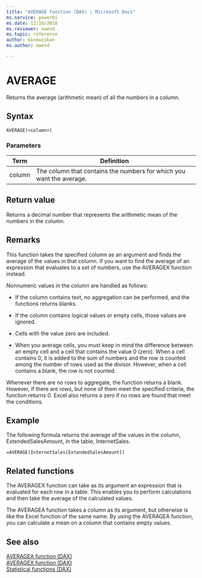 ```yaml
---
title: "AVERAGE function (DAX) | Microsoft Docs"
ms.service: powerbi 
ms.date: 12/10/2018
ms.reviewer: owend
ms.topic: reference
author: minewiskan
ms.author: owend

---
```

# AVERAGE
Returns the average (arithmetic mean) of all the numbers in a column.  
  
## Syntax  
  
```dax
AVERAGE(<column>)  
```
  
### Parameters  
  
|Term|Definition|  
|--------|--------------|  
|column|The column that contains the numbers for which you want the average.|  
  
## Return value  
Returns a decimal number that represents the arithmetic mean of the numbers in the column.  
  
## Remarks  
This function takes the specified column as an argument and finds the average of the values in that column. If you want to find the average of an expression that evaluates to a set of numbers, use the AVERAGEX function instead.  
  
Nonnumeric values in the column are handled as follows:  
  
-   If the column contains text, no aggregation can be performed, and the functions returns blanks.  
  
-   If the column contains logical values or empty cells, those values are ignored.  
  
-   Cells with the value zero are included.  
  
-   When you average cells, you must keep in mind the difference between an empty cell and a cell that contains the value 0 (zero). When a cell contains 0, it is added to the sum of numbers and the row is counted among the number of rows used as the divisor. However, when a cell contains a blank, the row is not counted.  
  
Whenever there are no rows to aggregate, the function returns a blank. However, if there are rows, but none of them meet the specified criteria, the function returns 0. Excel also returns a zero if no rows are found that meet the conditions.  
  
## Example  
The following formula returns the average of the values in the column, ExtendedSalesAmount, in the table, InternetSales.  
  
```dax
=AVERAGE(InternetSales[ExtendedSalesAmount])  
```
  
## Related functions  
The AVERAGEX function can take as its argument an expression that is evaluated for each row in a table. This enables you to perform calculations and then take the average of the calculated values.  
  
The AVERAGEA function takes a column as its argument, but otherwise is like the Excel function of the same name. By using the AVERAGEA function, you can calculate a mean on a column that contains empty values.  
  
## See also  
[AVERAGEA function &#40;DAX&#41;](averagea-function-dax.md)  
[AVERAGEX function &#40;DAX&#41;](averagex-function-dax.md)  
[Statistical functions &#40;DAX&#41;](statistical-functions-dax.md)  
  
